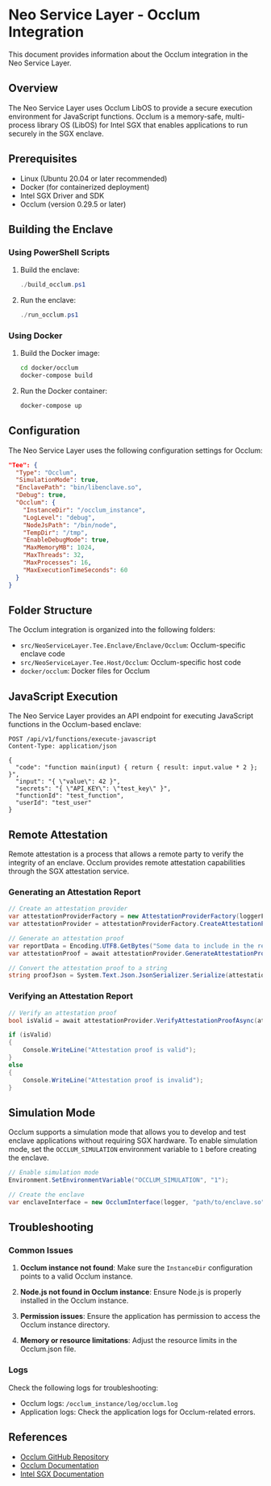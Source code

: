 # Neo Service Layer - Occlum Integration

This document provides information about the Occlum integration in the Neo Service Layer.

## Overview

The Neo Service Layer uses Occlum LibOS to provide a secure execution environment for JavaScript functions. Occlum is a memory-safe, multi-process library OS (LibOS) for Intel SGX that enables applications to run securely in the SGX enclave.

## Prerequisites

- Linux (Ubuntu 20.04 or later recommended)
- Docker (for containerized deployment)
- Intel SGX Driver and SDK
- Occlum (version 0.29.5 or later)

## Building the Enclave

### Using PowerShell Scripts

1. Build the enclave:

   ```powershell
   ./build_occlum.ps1
   ```

2. Run the enclave:

   ```powershell
   ./run_occlum.ps1
   ```

### Using Docker

1. Build the Docker image:

   ```bash
   cd docker/occlum
   docker-compose build
   ```

2. Run the Docker container:

   ```bash
   docker-compose up
   ```

## Configuration

The Neo Service Layer uses the following configuration settings for Occlum:

```json
"Tee": {
  "Type": "Occlum",
  "SimulationMode": true,
  "EnclavePath": "bin/libenclave.so",
  "Debug": true,
  "Occlum": {
    "InstanceDir": "/occlum_instance",
    "LogLevel": "debug",
    "NodeJsPath": "/bin/node",
    "TempDir": "/tmp",
    "EnableDebugMode": true,
    "MaxMemoryMB": 1024,
    "MaxThreads": 32,
    "MaxProcesses": 16,
    "MaxExecutionTimeSeconds": 60
  }
}
```

## Folder Structure

The Occlum integration is organized into the following folders:

- `src/NeoServiceLayer.Tee.Enclave/Enclave/Occlum`: Occlum-specific enclave code
- `src/NeoServiceLayer.Tee.Host/Occlum`: Occlum-specific host code
- `docker/occlum`: Docker files for Occlum

## JavaScript Execution

The Neo Service Layer provides an API endpoint for executing JavaScript functions in the Occlum-based enclave:

```http
POST /api/v1/functions/execute-javascript
Content-Type: application/json

{
  "code": "function main(input) { return { result: input.value * 2 }; }",
  "input": "{ \"value\": 42 }",
  "secrets": "{ \"API_KEY\": \"test_key\" }",
  "functionId": "test_function",
  "userId": "test_user"
}
```

## Remote Attestation

Remote attestation is a process that allows a remote party to verify the integrity of an enclave. Occlum provides remote attestation capabilities through the SGX attestation service.

### Generating an Attestation Report

```csharp
// Create an attestation provider
var attestationProviderFactory = new AttestationProviderFactory(loggerFactory);
var attestationProvider = attestationProviderFactory.CreateAttestationProvider(enclaveInterface.GetEnclaveId());

// Generate an attestation proof
var reportData = Encoding.UTF8.GetBytes("Some data to include in the report");
var attestationProof = await attestationProvider.GenerateAttestationProofAsync(reportData);

// Convert the attestation proof to a string
string proofJson = System.Text.Json.JsonSerializer.Serialize(attestationProof);
```

### Verifying an Attestation Report

```csharp
// Verify an attestation proof
bool isValid = await attestationProvider.VerifyAttestationProofAsync(attestationProof);

if (isValid)
{
    Console.WriteLine("Attestation proof is valid");
}
else
{
    Console.WriteLine("Attestation proof is invalid");
}
```

## Simulation Mode

Occlum supports a simulation mode that allows you to develop and test enclave applications without requiring SGX hardware. To enable simulation mode, set the `OCCLUM_SIMULATION` environment variable to `1` before creating the enclave.

```csharp
// Enable simulation mode
Environment.SetEnvironmentVariable("OCCLUM_SIMULATION", "1");

// Create the enclave
var enclaveInterface = new OcclumInterface(logger, "path/to/enclave.so", serviceProvider);
```

## Troubleshooting

### Common Issues

1. **Occlum instance not found**: Make sure the `InstanceDir` configuration points to a valid Occlum instance.

2. **Node.js not found in Occlum instance**: Ensure Node.js is properly installed in the Occlum instance.

3. **Permission issues**: Ensure the application has permission to access the Occlum instance directory.

4. **Memory or resource limitations**: Adjust the resource limits in the Occlum.json file.

### Logs

Check the following logs for troubleshooting:

- Occlum logs: `/occlum_instance/log/occlum.log`
- Application logs: Check the application logs for Occlum-related errors.

## References

- [Occlum GitHub Repository](https://github.com/occlum/occlum)
- [Occlum Documentation](https://occlum.io/occlum/latest/index.html)
- [Intel SGX Documentation](https://software.intel.com/content/www/us/en/develop/topics/software-guard-extensions.html)
